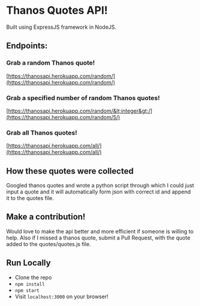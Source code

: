 # Thanos Quotes API!

Built using ExpressJS framework in NodeJS.

## Endpoints:

### Grab a random Thanos quote!
[https://thanosapi.herokuapp.com/random/](https://thanosapi.herokuapp.com/random/)

### Grab a specified number of random Thanos quotes!
[https://thanosapi.herokuapp.com/random/&lt;integer&gt;/](https://thanosapi.herokuapp.com/random/5/)

### Grab all Thanos quotes!
[https://thanosapi.herokuapp.com/all/](https://thanosapi.herokuapp.com/all/)

## How these quotes were collected

Googled thanos quotes and wrote a python script through which I could just input a quote and it will automatically form json with correct id and append it to the quotes file.

## Make a contribution!

Would love to make the api better and more efficient if someone is willing to help. Also if I missed a thanos quote, submit a Pull Request, with the quote added to the quotes/quotes.js file.

## Run Locally
* Clone the repo
* `npm install`
* `npm start`
* Visit `localhost:3000` on your browser!
